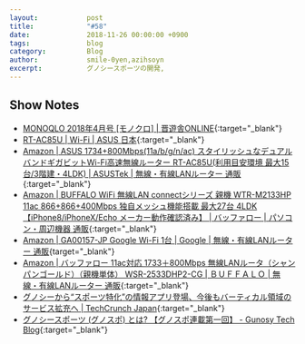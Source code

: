 ```yaml
---
layout:            post
title:             "#58"
date:              2018-11-26 00:00:00 +0900
tags:              blog
category:          Blog
author:            smile-0yen,azihsoyn
excerpt:           グノシースポーツの開発, 
---
```


## Show Notes
- [MONOQLO 2018年4月号 \[モノクロ\] \| 晋遊舎ONLINE](http://www.shinyusha.co.jp/media/mq1804/){:target="_blank"}
- [RT\-AC85U \| Wi\-Fi \| ASUS 日本](https://www.asus.com/jp/Networking/RT-AC85U/){:target="_blank"}
- [Amazon \| ASUS 1734\+800Mbps\(11a/b/g/n/ac\) スタイリッシュなデュアルバンドギガビットWi\-Fi高速無線ルーター RT\-AC85U\(利用目安環境 最大15台/3階建・4LDK\) \| ASUSTek \| 無線・有線LANルーター 通販](https://www.amazon.co.jp/800Mbps-%E3%82%B9%E3%82%BF%E3%82%A4%E3%83%AA%E3%83%83%E3%82%B7%E3%83%A5%E3%81%AA%E3%83%87%E3%83%A5%E3%82%A2%E3%83%AB%E3%83%90%E3%83%B3%E3%83%89%E3%82%AE%E3%82%AC%E3%83%93%E3%83%83%E3%83%88Wi-Fi%E9%AB%98%E9%80%9F%E7%84%A1%E7%B7%9A%E3%83%AB%E3%83%BC%E3%82%BF%E3%83%BC-RT-AC85U-%E5%88%A9%E7%94%A8%E7%9B%AE%E5%AE%89%E7%92%B0%E5%A2%83-3%E9%9A%8E%E5%BB%BA%E3%83%BB4LDK/dp/B01LX0WM1U/ref=sr_1_1?ie=UTF8&qid=1543148415&sr=8-1&keywords=RT-AC85U){:target="_blank"}
- [Amazon \| BUFFALO WiFi 無線LAN connectシリーズ 親機 WTR\-M2133HP 11ac 866\+866\+400Mbps 独自メッシュ機能搭載 最大27台 4LDK 【iPhone8/iPhoneX/Echo メーカー動作確認済み】 \| バッファロー \| パソコン・周辺機器 通販](https://www.amazon.co.jp/connect%E3%82%B7%E3%83%AA%E3%83%BC%E3%82%BA-WTR-M2133HP-%E7%8B%AC%E8%87%AA%E3%83%A1%E3%83%83%E3%82%B7%E3%83%A5%E6%A9%9F%E8%83%BD%E6%90%AD%E8%BC%89-%E3%80%90iPhone8-%E3%83%A1%E3%83%BC%E3%82%AB%E3%83%BC%E5%8B%95%E4%BD%9C%E7%A2%BA%E8%AA%8D%E6%B8%88%E3%81%BF%E3%80%91/dp/B077X2SVMF/ref=pd_sbs_147_44?_encoding=UTF8&pd_rd_i=B077X2SVMF&pd_rd_r=7a5ebbf7-f0ac-11e8-827b-5bd42fc1c9b6&pd_rd_w=gW1Qs&pd_rd_wg=e2Umx&pf_rd_i=desktop-dp-sims&pf_rd_m=AN1VRQENFRJN5&pf_rd_p=cda7018a-662b-401f-9c16-bd4ec317039e&pf_rd_r=RC5WYZCS03M454CTFZHY&pf_rd_s=desktop-dp-sims&pf_rd_t=40701&psc=1&refRID=RC5WYZCS03M454CTFZHY){:target="_blank"}
- [Amazon \| GA00157\-JP Google Wi\-Fi 1台 \| Google \| 無線・有線LANルーター 通販](https://www.amazon.co.jp/Google-GA00157-JP-Wi-Fi-1%E5%8F%B0/dp/B07FDRY4VG/ref=sr_1_5?s=computers&ie=UTF8&qid=1543148612&sr=1-5&keywords=google+wifi){target="_blank"}
- [Amazon \| バッファロー 11ac対応 1733＋800Mbps 無線LANルータ（シャンパンゴールド）（親機単体） WSR\-2533DHP2\-CG \| ＢＵＦＦＡＬＯ \| 無線・有線LANルーター 通販](https://www.amazon.co.jp/%E3%83%90%E3%83%83%E3%83%95%E3%82%A1%E3%83%AD%E3%83%BC-11ac%E5%AF%BE%E5%BF%9C-1733%EF%BC%8B800Mbps-%E7%84%A1%E7%B7%9ALAN%E3%83%AB%E3%83%BC%E3%82%BF%EF%BC%88%E3%82%B7%E3%83%A3%E3%83%B3%E3%83%91%E3%83%B3%E3%82%B4%E3%83%BC%E3%83%AB%E3%83%89%EF%BC%89%EF%BC%88%E8%A6%AA%E6%A9%9F%E5%8D%98%E4%BD%93%EF%BC%89-WSR-2533DHP2-CG/dp/B07G2WTGT6/ref=pd_sbs_147_6?_encoding=UTF8&pd_rd_i=B07G2WTGT6&pd_rd_r=477ca739-f0ad-11e8-9351-635a7a6b78d5&pd_rd_w=HW4nZ&pd_rd_wg=DTkSY&pf_rd_i=desktop-dp-sims&pf_rd_m=AN1VRQENFRJN5&pf_rd_p=cda7018a-662b-401f-9c16-bd4ec317039e&pf_rd_r=S0SQZM7X71TWQVJCEK71&pf_rd_s=desktop-dp-sims&pf_rd_t=40701&psc=1&refRID=S0SQZM7X71TWQVJCEK71){:target="_blank"}
- [グノシーから“スポーツ特化”の情報アプリ登場、今後もバーティカル領域のサービス拡充へ \| TechCrunch Japan](https://jp.techcrunch.com/2018/11/15/gunosy-sports/){:target="_blank"}
- [グノシースポーツ \(グノスポ\) とは? 【グノスポ連載第一回】 \- Gunosy Tech Blog](https://tech.gunosy.io/entry/gunosy-sports1){:target="_blank"}
